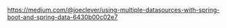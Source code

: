 
https://medium.com/@joeclever/using-multiple-datasources-with-spring-boot-and-spring-data-6430b00c02e7
